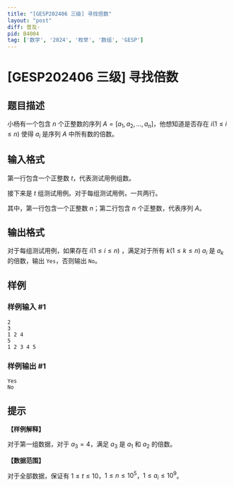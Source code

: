 ```yaml
---
title: "[GESP202406 三级] 寻找倍数"
layout: "post"
diff: 普及-
pid: B4004
tag: ['数学', '2024', '枚举', '数组', 'GESP']
---
```

# [GESP202406 三级] 寻找倍数
## 题目描述

小杨有一个包含 $n$ 个正整数的序列 $A=[a_1,a_2,\dots,a_n]$，他想知道是否存在 $i(1\leq i\leq n)$ 使得 $a_i$ 是序列 $A$ 中所有数的倍数。
## 输入格式

第一行包含一个正整数 $t$，代表测试用例组数。

接下来是 $t$ 组测试用例。对于每组测试用例，一共两行。

其中，第一行包含一个正整数 $n$；第二行包含 $n$ 个正整数，代表序列 $A$。
## 输出格式

对于每组测试用例，如果存在 $i(1\leq i\leq n)$ ，满足对于所有 $k(1\leq k\leq n)$ $a_i$ 是 $a_k$ 的倍数，输出 `Yes`，否则输出 `No`。
## 样例

### 样例输入 #1
```
2
3
1 2 4
5
1 2 3 4 5
```
### 样例输出 #1
```
Yes
No
```
## 提示

**【样例解释】**

对于第⼀组数据，对于 $a_3=4$，满足 $a_3$ 是 $a_1$ 和 $a_2$ 的倍数。

**【数据范围】**

对于全部数据，保证有 $1\leq t\leq 10$，$1\leq n\leq 10^5$，$1\leq a_i\leq 10^9$。
